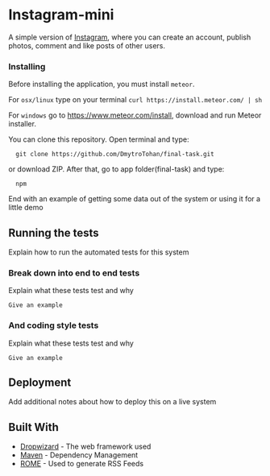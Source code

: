 # Instagram-mini

A simple version of [Instagram](https://www.instagram.com/), where you can create an account, publish photos, comment and like posts of other users.

### Installing

Before installing the application, you must install `meteor`.

For `osx/linux` type on your terminal `curl https://install.meteor.com/ | sh`

For `windows` go to https://www.meteor.com/install, download and run Meteor installer.


You can clone this repository. Open terminal and type: 

```
  git clone https://github.com/DmytroTohan/final-task.git 
```

or download ZIP. After that, go to app folder(final-task) and type:

```
  npm 
```

End with an example of getting some data out of the system or using it for a little demo

## Running the tests

Explain how to run the automated tests for this system

### Break down into end to end tests

Explain what these tests test and why

```
Give an example
```

### And coding style tests

Explain what these tests test and why

```
Give an example
```

## Deployment

Add additional notes about how to deploy this on a live system

## Built With

* [Dropwizard](http://www.dropwizard.io/1.0.2/docs/) - The web framework used
* [Maven](https://maven.apache.org/) - Dependency Management
* [ROME](https://rometools.github.io/rome/) - Used to generate RSS Feeds


